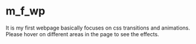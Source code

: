 # m_f_wp
It is my first webpage basically focuses on css transitions and animations. 
Please hover on different areas in the page to see the effects.
